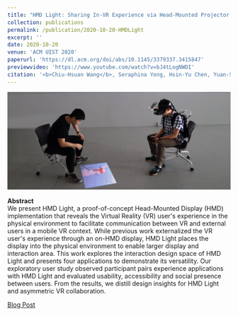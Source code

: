 ```yaml
---
title: "HMD Light: Sharing In-VR Experience via Head-Mounted Projector for Asymmetric Interaction"
collection: publications
permalink: /publication/2020-10-20-HMDLight
excerpt: ''
date: 2020-10-20
venue: 'ACM UIST 2020'
paperurl: 'https://dl.acm.org/doi/abs/10.1145/3379337.3415847'
previewvideo: 'https://www.youtube.com/watch?v=bJ4tLogNWDI'
citation: '<b>Chiu-Hsuan Wang</b>, Seraphina Yong, Hsin-Yu Chen, Yuan-Syun Ye, and Liwei Chan. 2020. HMD Light: Sharing In-VR Experience via Head-Mounted Projector for Asymmetric Interaction. In Proceedings of the 33rd Annual ACM Symposium on User Interface Software and Technology (UIST ’20). Association for Computing Machinery, New York, NY, USA, 472–486.'
---
```


![teaser](/images/HMDLight.png)

<b>Abstract</b><br>
We present HMD Light, a proof-of-concept Head-Mounted Display (HMD) implementation that reveals the Virtual Reality (VR) user's experience in the physical environment to facilitate communication between VR and external users in a mobile VR context. While previous work externalized the VR user's experience through an on-HMD display, HMD Light places the display into the physical environment to enable larger display and interaction area. This work explores the interaction design space of HMD Light and presents four applications to demonstrate its versatility. Our exploratory user study observed participant pairs experience applications with HMD Light and evaluated usability, accessibility and social presence between users. From the results, we distill design insights for HMD Light and asymmetric VR collaboration.

[Blog Post](https://medium.com/acm-uist/versatile-interaction-between-physical-and-virtual-realities-on-the-go-b9eb016e272d)
